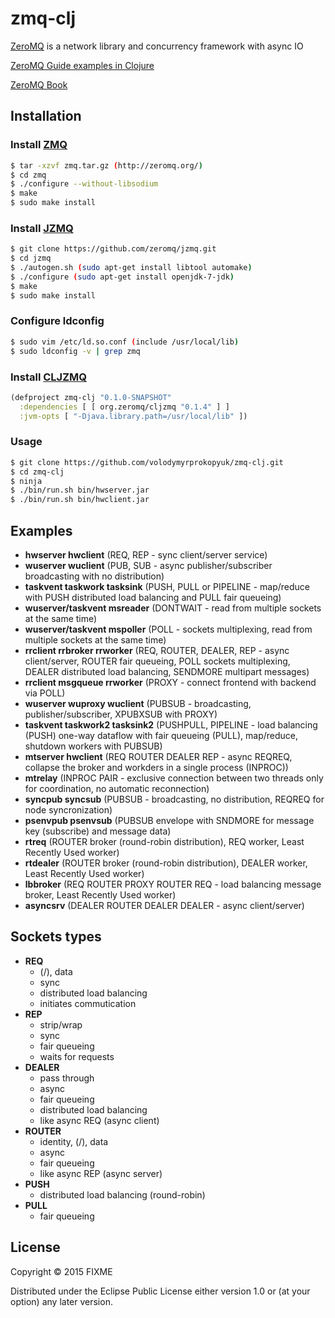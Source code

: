 # zmq-clj

[ZeroMQ](https://github.com/zeromq/libzmq) is a network library and concurrency
framework with async IO

[ZeroMQ Guide examples in Clojure](https://github.com/imatix/zguide)

[ZeroMQ Book](http://shop.oreilly.com/product/0636920026136.do)

## Installation

### Install [ZMQ](https://github.com/zeromq/libzmq)

```bash
$ tar -xzvf zmq.tar.gz (http://zeromq.org/)
$ cd zmq
$ ./configure --without-libsodium
$ make
$ sudo make install
```

### Install [JZMQ](https://github.com/zeromq/jzmq)

```bash
$ git clone https://github.com/zeromq/jzmq.git
$ cd jzmq
$ ./autogen.sh (sudo apt-get install libtool automake)
$ ./configure (sudo apt-get install openjdk-7-jdk)
$ make
$ sudo make install
```

### Configure ldconfig

```bash
$ sudo vim /etc/ld.so.conf (include /usr/local/lib)
$ sudo ldconfig -v | grep zmq
```
### Install [CLJZMQ](https://github.com/zeromq/cljzmq)

```clojure
(defproject zmq-clj "0.1.0-SNAPSHOT"
  :dependencies [ [ org.zeromq/cljzmq "0.1.4" ] ]
  :jvm-opts [ "-Djava.library.path=/usr/local/lib" ])
```

### Usage

```bash
$ git clone https://github.com/volodymyrprokopyuk/zmq-clj.git
$ cd zmq-clj
$ ninja
$ ./bin/run.sh bin/hwserver.jar
$ ./bin/run.sh bin/hwclient.jar
```

## Examples
- **hwserver hwclient** (REQ, REP - sync client/server service)
- **wuserver wuclient** (PUB, SUB - async publisher/subscriber broadcasting with
  no distribution)
- **taskvent taskwork tasksink** (PUSH, PULL or PIPELINE - map/reduce with PUSH
  distributed load balancing and PULL fair queueing)
- **wuserver/taskvent msreader** (DONTWAIT - read from multiple sockets at the
  same time)
- **wuserver/taskvent mspoller** (POLL - sockets multiplexing, read from
  multiple sockets at the same time)
- **rrclient rrbroker rrworker** (REQ, ROUTER, DEALER, REP - async
  client/server, ROUTER fair queueing, POLL sockets multiplexing, DEALER
  distributed load balancing, SENDMORE multipart messages)
- **rrclient msgqueue rrworker** (PROXY - connect frontend with backend via
  POLL)
- **wuserver wuproxy wuclient** (PUBSUB - broadcasting, publisher/subscriber,
  XPUBXSUB with PROXY)
- **taskvent taskwork2 tasksink2** (PUSHPULL, PIPELINE - load balancing (PUSH)
  one-way dataflow with fair queueing (PULL), map/reduce, shutdown workers with
  PUBSUB)
- **mtserver hwclient** (REQ ROUTER DEALER REP - async REQREQ, collapse the
  broker and workders in a single process (INPROC))
- **mtrelay** (INPROC PAIR - exclusive connection between two threads only for
  coordination, no automatic reconnection)
- **syncpub syncsub** (PUBSUB - broadcasting, no distribution, REQREQ for node
  syncronization)
- **psenvpub psenvsub** (PUBSUB envelope with SNDMORE for message key
  (subscribe) and message data)
- **rtreq** (ROUTER broker (round-robin distribution), REQ worker, Least
  Recently Used worker)
- **rtdealer** (ROUTER broker (round-robin distribution), DEALER worker, Least
  Recently Used worker)
- **lbbroker** (REQ ROUTER PROXY ROUTER REQ - load balancing message broker,
  Least Recently Used worker)
- **asyncsrv** (DEALER ROUTER DEALER DEALER - async client/server)

## Sockets types
- **REQ**
    - (/), data
    - sync
    - distributed load balancing
    - initiates commutication
- **REP**
    - strip/wrap
    - sync
    - fair queueing
    - waits for requests
- **DEALER**
    - pass through
    - async
    - fair queueing
    - distributed load balancing
    - like async REQ (async client)
- **ROUTER**
    - identity, (/), data
    - async
    - fair queueing
    - like async REP (async server)
- **PUSH**
    - distributed load balancing (round-robin)
- **PULL**
    - fair queueing

## License

Copyright © 2015 FIXME

Distributed under the Eclipse Public License either version 1.0 or (at
your option) any later version.
